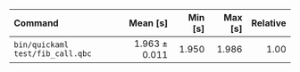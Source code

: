 | Command | Mean [s] | Min [s] | Max [s] | Relative |
|:---|---:|---:|---:|---:|
| `bin/quickaml test/fib_call.qbc` | 1.963 ± 0.011 | 1.950 | 1.986 | 1.00 |
